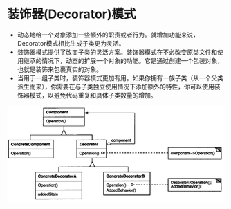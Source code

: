 # 装饰器(Decorator)模式

* 动态地给一个对象添加一些额外的职责或者行为。就增加功能来说， Decorator模式相比生成子类更为灵活。
* 装饰器模式提供了改变子类的灵活方案。装饰器模式在不必改变原类文件和使用继承的情况下，动态的扩展一个对象的功能。它是通过创建一个包装对象，也就是装饰来包裹真实的对象。
*  当用于一组子类时，装饰器模式更加有用。如果你拥有一族子类（从一个父类派生而来），你需要在与子类独立使用情况下添加额外的特性，你可以使用装饰器模式，以避免代码重复和具体子类数量的增加。


![](decorator.jpg)